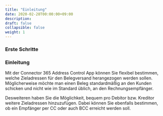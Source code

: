 ```yaml
---
title: "Einleitung"
date: 2020-02-28T00:00:00+09:00
description: 
draft: false
collapsible: false
weight: 1
---
```

### Erste Schritte

### Einleitung

Mit der Connector 365 Address Control App können Sie flexibel bestimmen, welche Zieladressen für den Belegversand herangezogen werden sollen. Möglicherweise möchte man einen Beleg standardmäßig an den Kunden schicken und nicht wie im Standard üblich, an den Rechnungsempfänger.

Desweiteren haben Sie die Möglichkeit, bequem pro Debitor bzw. Kreditor weitere Zieladressen hinzuzufügen. Dabei können Sie ebenfalls 
bestimmen, ob ein Empfänger per CC oder auch BCC erreicht werden soll.